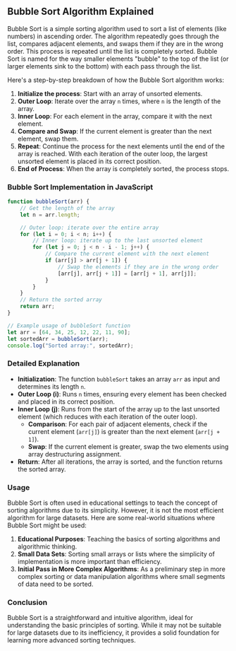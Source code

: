 ## Bubble Sort Algorithm Explained

Bubble Sort is a simple sorting algorithm used to sort a list of elements (like numbers) in ascending order. The algorithm repeatedly goes through the list, compares adjacent elements, and swaps them if they are in the wrong order. This process is repeated until the list is completely sorted. Bubble Sort is named for the way smaller elements "bubble" to the top of the list (or larger elements sink to the bottom) with each pass through the list.

Here's a step-by-step breakdown of how the Bubble Sort algorithm works:

1. **Initialize the process**: Start with an array of unsorted elements. 
2. **Outer Loop**: Iterate over the array `n` times, where `n` is the length of the array. 
3. **Inner Loop**: For each element in the array, compare it with the next element. 
4. **Compare and Swap**: If the current element is greater than the next element, swap them. 
5. **Repeat**: Continue the process for the next elements until the end of the array is reached. With each iteration of the outer loop, the largest unsorted element is placed in its correct position. 
6. **End of Process**: When the array is completely sorted, the process stops.

### Bubble Sort Implementation in JavaScript
```javascript
function bubbleSort(arr) {
    // Get the length of the array
    let n = arr.length;

    // Outer loop: iterate over the entire array
    for (let i = 0; i < n; i++) {
        // Inner loop: iterate up to the last unsorted element
        for (let j = 0; j < n - i - 1; j++) {
            // Compare the current element with the next element
            if (arr[j] > arr[j + 1]) {
                // Swap the elements if they are in the wrong order
                [arr[j], arr[j + 1]] = [arr[j + 1], arr[j]];
            }
        }
    }
    // Return the sorted array
    return arr;
}

// Example usage of bubbleSort function
let arr = [64, 34, 25, 12, 22, 11, 90];
let sortedArr = bubbleSort(arr);
console.log("Sorted array:", sortedArr);
```

### Detailed Explanation

- **Initialization**: The function `bubbleSort` takes an array `arr` as input and determines its length `n`. 
- **Outer Loop (i)**: Runs `n` times, ensuring every element has been checked and placed in its correct position. 
- **Inner Loop (j)**: Runs from the start of the array up to the last unsorted element (which reduces with each iteration of the outer loop). 
  - **Comparison**: For each pair of adjacent elements, check if the current element (`arr[j]`) is greater than the next element (`arr[j + 1]`).
  - **Swap**: If the current element is greater, swap the two elements using array destructuring assignment.
- **Return**: After all iterations, the array is sorted, and the function returns the sorted array.

### Usage

Bubble Sort is often used in educational settings to teach the concept of sorting algorithms due to its simplicity. However, it is not the most efficient algorithm for large datasets. Here are some real-world situations where Bubble Sort might be used:

1. **Educational Purposes**: Teaching the basics of sorting algorithms and algorithmic thinking. 
2. **Small Data Sets**: Sorting small arrays or lists where the simplicity of implementation is more important than efficiency. 
3. **Initial Pass in More Complex Algorithms**: As a preliminary step in more complex sorting or data manipulation algorithms where small segments of data need to be sorted.

### Conclusion
Bubble Sort is a straightforward and intuitive algorithm, ideal for understanding the basic principles of sorting. While it may not be suitable for large datasets due to its inefficiency, it provides a solid foundation for learning more advanced sorting techniques.